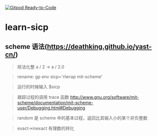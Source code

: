 [![Gitpod Ready-to-Code](https://img.shields.io/badge/Gitpod-Ready--to--Code-blue?logo=gitpod)](https://gitpod.io/#https://github.com/Lninn/learn-sicp) 

# learn-sicp

## scheme 语法(https://deathking.github.io/yast-cn/)

> 除法化整 a / 2 -> a / 2.0

> rename: gp env sicp='rlwrap mit-scheme'

> 运行的时候输入 $sicp

> 跟踪过程的调用 trace 函数
> http://www.gnu.org/software/mit-scheme/documentation/mit-scheme-user/Debugging.html#Debugging

> random 是 scheme 中的基本过程，返回比其输入小的某个非负整数

> exact->inexact 有理数的转化